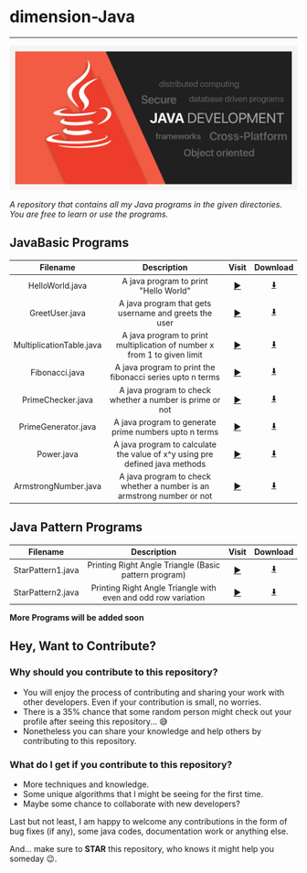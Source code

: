 # dimension-Java
---
![Java Banner](/Assets/JavaBanner.jpg)


*A repository that contains all my Java programs in the given directories.
You are free to learn or use the programs.*


## JavaBasic Programs
  
| Filename             | Description | Visit | Download |
| :----:               |    :----:     | :----:       | :----: |
| HelloWorld.java      | A java program to print "Hello World"       | [:arrow_forward:](https://github.com/kode-logger/dimension-Java/tree/main/JavaBasic/HelloWorld "HelloWorld.java") | [:arrow_down:](https://raw.githubusercontent.com/kode-logger/dimension-Java/main/JavaBasic/HelloWorld/HelloWorld.java "HelloWorld.java")
| GreetUser.java       | A java program that gets username and greets the user | [:arrow_forward:](https://github.com/kode-logger/dimension-Java/tree/main/JavaBasic/GreetUser "GreetUser.java") | [:arrow_down:](https://raw.githubusercontent.com/kode-logger/dimension-Java/main/JavaBasic/GreetUser/GreetUser.java "GreetUser.java")
| MultiplicationTable.java | A java program to print multiplication of number x from 1 to given limit | [:arrow_forward:](https://github.com/kode-logger/dimension-Java/tree/main/JavaBasic/MultiplicationTable "MultiplicationTable.java") | [:arrow_down:](https://raw.githubusercontent.com/kode-logger/dimension-Java/main/JavaBasic/MultiplicationTable/MultiplicationTable.java "MultiplicationTable.java")
| Fibonacci.java | A java program to print the fibonacci series upto n terms | [:arrow_forward:](https://github.com/kode-logger/dimension-Java/tree/main/JavaBasic/FibonacciSeries "Fibonacci.java") | [:arrow_down:](https://raw.githubusercontent.com/kode-logger/dimension-Java/main/JavaBasic/FibonacciSeries/Fibonacci.java "Fibonacci.java") 
| PrimeChecker.java | A java program to check whether a number is prime or not | [:arrow_forward:](https://github.com/kode-logger/dimension-Java/tree/main/JavaBasic/PrimeChecker "PrimeChecker.java") | [:arrow_down:](https://raw.githubusercontent.com/kode-logger/dimension-Java/main/JavaBasic/PrimeChecker/PrimeChecker.java "PrimeChecker.java")
| PrimeGenerator.java | A java program to generate prime numbers upto n terms | [:arrow_forward:](https://github.com/kode-logger/dimension-Java/tree/main/JavaBasic/PrimeGenerator "PrimeGenerator.java") | [:arrow_down:](https://raw.githubusercontent.com/kode-logger/dimension-Java/main/JavaBasic/PrimeGenerator/PrimeGenerator.java "PrimeGenerator.java")
| Power.java | A java program to calculate the value of x^y using pre defined java methods | [:arrow_forward:](https://github.com/kode-logger/dimension-Java/tree/main/JavaBasic/Power "Power.java") | [:arrow_down:](https://raw.githubusercontent.com/kode-logger/dimension-Java/main/JavaBasic/Power/Power.java "Power.java")
| ArmstrongNumber.java | A java program to check whether a number is an armstrong  number or not | [:arrow_forward:](https://github.com/kode-logger/dimension-Java/tree/main/JavaBasic/ArmstrongNumber "ArmstrongNumber.java") | [:arrow_down:](https://raw.githubusercontent.com/kode-logger/dimension-Java/main/JavaBasic/ArmstrongNumber/ArmstrongNumber.java "ArmstrongNumber.java")



## Java Pattern Programs

| Filename | Description | Visit | Download |
| :----:   | :----:      | :----: | :----: |
| StarPattern1.java | Printing Right Angle Triangle (Basic pattern program) | [:arrow_forward:](https://github.com/kode-logger/dimension-Java/tree/main/JavaPattern/StarPattern1) | [:arrow_down:](https://raw.githubusercontent.com/kode-logger/dimension-Java/main/JavaPattern/StarPattern1/StarPattern1.java) |
| StarPattern2.java | Printing Right Angle Triangle with even and odd row variation | [:arrow_forward:](https://github.com/kode-logger/dimension-Java/tree/main/JavaPattern/StarPattern2) | [:arrow_down:](https://raw.githubusercontent.com/kode-logger/dimension-Java/main/JavaPattern/StarPattern2/StarPattern2.java) |



**More Programs will be added soon**


## Hey, Want to Contribute?
### Why should you contribute to this repository?
- You will enjoy the process of contributing and sharing your work with other developers. Even if your contribution is small, no worries.
- There is a 35% chance that some random person might check out your profile after seeing this repository... 😅
- Nonetheless you can share your knowledge and help others by contributing to this repository.

### What do I get if you contribute to this repository?
- More techniques and knowledge.
- Some unique algorithms that I might be seeing for the first time.
- Maybe some chance to collaborate with new developers?

Last but not least, I am happy to welcome any contributions in the form of bug fixes (if any), some java codes, documentation work or anything else.

And... make sure to **STAR** this repository, who knows it might help you someday 😉.
